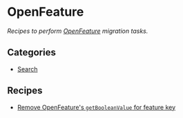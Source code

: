 # OpenFeature

_Recipes to perform [OpenFeature](https://openfeature.dev/) migration tasks._

## Categories

* [Search](/reference/recipes/featureflags/openfeature/search)

## Recipes

* [Remove OpenFeature's `getBooleanValue` for feature key](./removegetbooleanvalue.md)


